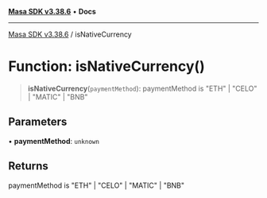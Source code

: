 [**Masa SDK v3.38.6**](../README.md) • **Docs**

***

[Masa SDK v3.38.6](../globals.md) / isNativeCurrency

# Function: isNativeCurrency()

> **isNativeCurrency**(`paymentMethod`): paymentMethod is "ETH" \| "CELO" \| "MATIC" \| "BNB"

## Parameters

• **paymentMethod**: `unknown`

## Returns

paymentMethod is "ETH" \| "CELO" \| "MATIC" \| "BNB"
